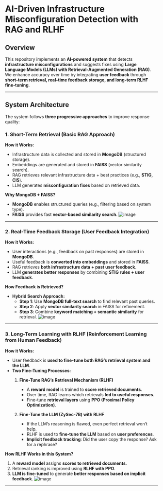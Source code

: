 # AI-Driven Infrastructure Misconfiguration Detection with RAG and RLHF

## Overview
This repository implements an **AI-powered system** that detects **infrastructure misconfigurations** and suggests fixes using **Large Language Models (LLMs) with Retrieval-Augmented Generation (RAG)**. We enhance accuracy over time by integrating **user feedback** through **short-term retrieval, real-time feedback storage, and long-term RLHF fine-tuning**.

---

## **System Architecture**
The system follows **three progressive approaches** to improve response quality:

### **1. Short-Term Retrieval (Basic RAG Approach)**
**How it Works:**
- Infrastructure data is collected and stored in **MongoDB** (structured storage).
- Embeddings are generated and stored in **FAISS** (vector similarity search).
- RAG retrieves relevant infrastructure data + best practices (e.g., **STIG, CIS**).
- LLM generates **misconfiguration fixes** based on retrieved data.

**Why MongoDB + FAISS?**
- **MongoDB** enables structured queries (e.g., filtering based on system type).
- **FAISS** provides fast **vector-based similarity search**.
![image](https://github.com/user-attachments/assets/efec9ff9-f33d-4a84-92de-d05753a9c698)

---

### **2. Real-Time Feedback Storage (User Feedback Integration)**
**How it Works:**
- User interactions (e.g., feedback on past responses) are stored in **MongoDB**.
- Useful feedback is **converted into embeddings** and stored in **FAISS**.
- RAG retrieves **both infrastructure data + past user feedback**.
- LLM **generates better responses** by combining **STIG rules + user feedback**.

**How Feedback is Retrieved?**
- **Hybrid Search Approach:**
  - **Step 1**: Use **MongoDB full-text search** to find relevant past queries.
  - **Step 2**: Apply **vector similarity search** in FAISS for refinement.
  - **Step 3**: Combine **keyword matching + semantic similarity** for retrieval.
![image](https://github.com/user-attachments/assets/9f79dbf8-d564-4c76-94ad-21e6b494b128)

---

### **3. Long-Term Learning with RLHF (Reinforcement Learning from Human Feedback)**
**How it Works:**
- User feedback is **used to fine-tune both RAG’s retrieval system and the LLM**.
- **Two Fine-Tuning Processes:**
  1. **Fine-Tune RAG’s Retrieval Mechanism (RLHF)**
     - A **reward model** is trained to **score retrieved documents**.
     - Over time, RAG learns which retrievals **led to useful responses**.
     - Fine-tune **retrieval layers** using **PPO (Proximal Policy Optimization)**.

  2. **Fine-Tune the LLM (ZySec-7B) with RLHF**
     - If the LLM’s reasoning is flawed, even perfect retrieval won’t help.
     - RLHF is used to **fine-tune the LLM** based on **user preferences**.
     - **Implicit feedback tracking**: Did the user copy the response? Ask for a rephrase?

 **How RLHF Works in this System?**
1. A **reward model** assigns **scores to retrieved documents**.
2. Retrieval ranking is improved using **RLHF with PPO**.
3. **LLM is fine-tuned** to generate **better responses based on implicit feedback**.
![image](https://github.com/user-attachments/assets/991efc30-bce6-4d1a-98a9-cea54011a15b)

---

